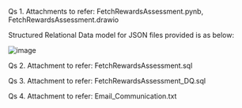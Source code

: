 Qs 1.
Attachments to refer: FetchRewardsAssessment.pynb, FetchRewardsAssessment.drawio

Structured Relational Data model for JSON files provided is as below:

![image](https://github.com/user-attachments/assets/68bd50ca-10f6-49df-bb6e-f9a726cd463b)


Qs 2.
Attachment to refer: FetchRewardsAssessment.sql

Qs 3.
Attachment to refer: FetchRewardsAssessment_DQ.sql

Qs 4.
Attachment to refer: Email_Communication.txt
